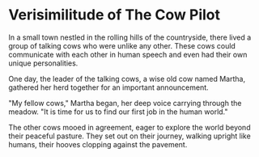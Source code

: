 # Verisimilitude of The Cow Pilot

In a small town nestled in the rolling hills of the countryside, there lived a group of talking cows who were unlike any other. These cows could communicate with each other in human speech and even had their own unique personalities.

One day, the leader of the talking cows, a wise old cow named Martha, gathered her herd together for an important announcement.

"My fellow cows," Martha began, her deep voice carrying through the meadow. "It is time for us to find our first job in the human world."

The other cows mooed in agreement, eager to explore the world beyond their peaceful pasture. They set out on their journey, walking upright like humans, their hooves clopping against the pavement.

